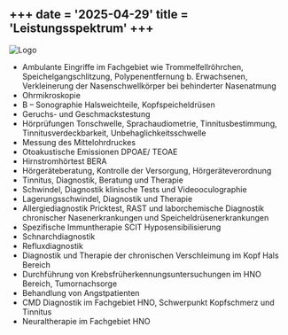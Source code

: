 +++
date = '2025-04-29'
title = 'Leistungsspektrum'
+++
--- 

![Logo](/images/logo.png)

- Ambulante Eingriffe im Fachgebiet wie Trommelfellröhrchen, Speichelgangschlitzung,
    Polypenentfernung b. Erwachsenen, Verkleinerung der Nasenschwellkörper bei behinderter Nasenatmung
- Ohrmikroskopie
- B – Sonographie Halsweichteile, Kopfspeicheldrüsen
- Geruchs- und Geschmackstestung
- Hörprüfungen Tonschwelle, Sprachaudiometrie, Tinnitusbestimmung, Tinnitusverdeckbarkeit, Unbehaglichkeitsschwelle
- Messung des Mittelohrdruckes
- Otoakustische Emissionen DPOAE/ TEOAE
- Hirnstromhörtest BERA
- Hörgeräteberatung, Kontrolle der Versorgung, Hörgeräteverordnung
- Tinnitus, Diagnostik, Beratung und Therapie
- Schwindel, Diagnostik klinische Tests und Videooculographie
- Lagerungsschwindel, Diagnostik und Therapie
- Allergiediagnostik Pricktest, RAST und laborchemische Diagnostik chronischer Nasenerkrankungen und Speicheldrüsenerkrankungen
- Spezifische Immuntherapie SCIT Hyposensibilisierung
- Schnarchdiagnostik
- Refluxdiagnostik
- Diagnostik und Therapie der chronischen Verschleimung im Kopf Hals Bereich
- Durchführung von Krebsfrüherkennungsuntersuchungen im HNO Bereich, Tumornachsorge
- Behandlung von Angstpatienten
- CMD Diagnostik im Fachgebiet HNO, Schwerpunkt Kopfschmerz und Tinnitus
- Neuraltherapie im Fachgebiet HNO
